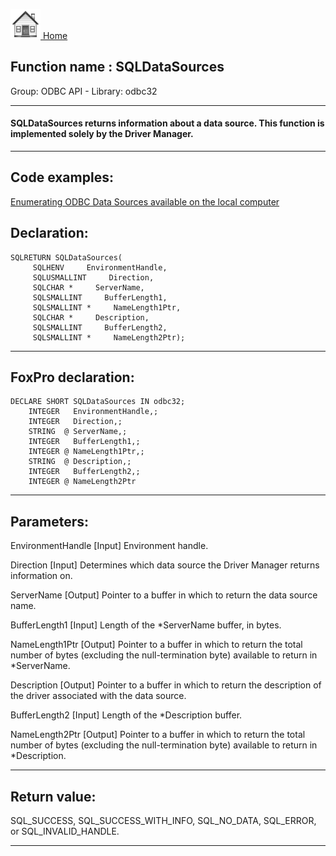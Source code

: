 [<img src="../../images/home.png"> Home ](https://github.com/VFPX/Win32API)  

## Function name : SQLDataSources
Group: ODBC API - Library: odbc32    
***  


#### SQLDataSources returns information about a data source. This function is implemented solely by the Driver Manager.
***  


## Code examples:
[Enumerating ODBC Data Sources available on the local computer](../../samples/sample_284.md)  

## Declaration:
```foxpro  
SQLRETURN SQLDataSources(
     SQLHENV     EnvironmentHandle,
     SQLUSMALLINT     Direction,
     SQLCHAR *     ServerName,
     SQLSMALLINT     BufferLength1,
     SQLSMALLINT *     NameLength1Ptr,
     SQLCHAR *     Description,
     SQLSMALLINT     BufferLength2,
     SQLSMALLINT *     NameLength2Ptr);  
```  
***  


## FoxPro declaration:
```foxpro  
DECLARE SHORT SQLDataSources IN odbc32;
	INTEGER   EnvironmentHandle,;
	INTEGER   Direction,;
	STRING  @ ServerName,;
	INTEGER   BufferLength1,;
	INTEGER @ NameLength1Ptr,;
	STRING  @ Description,;
	INTEGER   BufferLength2,;
	INTEGER @ NameLength2Ptr  
```  
***  


## Parameters:
EnvironmentHandle 
[Input]
Environment handle. 

Direction 
[Input]
Determines which data source the Driver Manager returns information on.

ServerName 
[Output]
Pointer to a buffer in which to return the data source name. 

BufferLength1 
[Input]
Length of the *ServerName buffer, in bytes.

NameLength1Ptr 
[Output]
Pointer to a buffer in which to return the total number of bytes (excluding the null-termination byte) available to return in *ServerName. 

Description 
[Output]
Pointer to a buffer in which to return the description of the driver associated with the data source.

BufferLength2 
[Input]
Length of the *Description buffer. 

NameLength2Ptr 
[Output]
Pointer to a buffer in which to return the total number of bytes (excluding the null-termination byte) available to return in *Description.   
***  


## Return value:
SQL_SUCCESS, SQL_SUCCESS_WITH_INFO, SQL_NO_DATA, SQL_ERROR, or SQL_INVALID_HANDLE.  
***  

